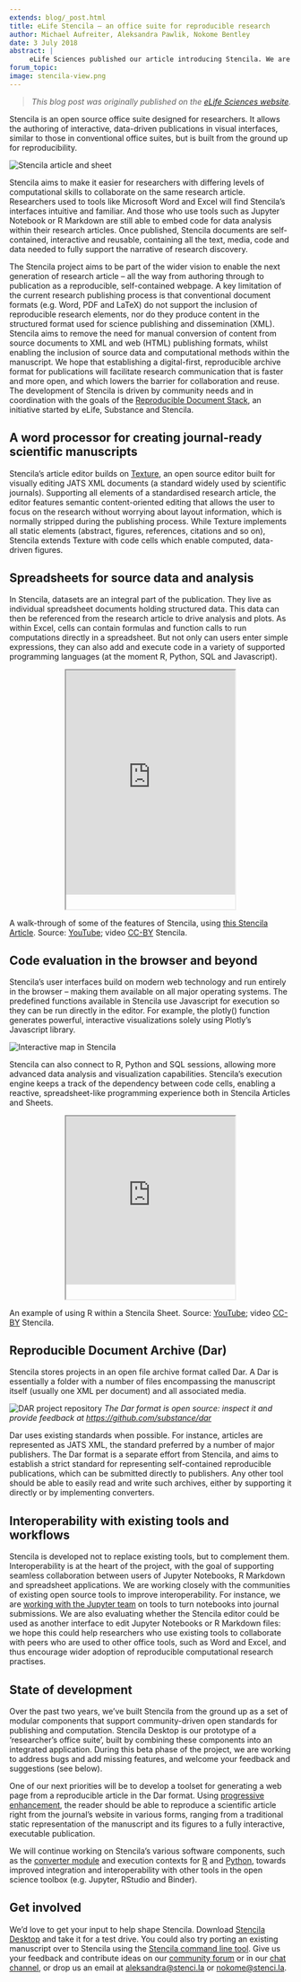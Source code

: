 ```yaml
---
extends: blog/_post.html
title: eLife Stencila – an office suite for reproducible research
author: Michael Aufreiter, Aleksandra Pawlik, Nokome Bentley
date: 3 July 2018
abstract: |
     eLife Sciences published our article introducing Stencila. We are reposting it on our blog.
forum_topic:
image: stencila-view.png
---
```


> _This blog post was originally published on the [eLife Sciences website](https://elifesciences.org/labs/c496b8bb/stencila-an-office-suite-for-reproducible-research)._

Stencila is an open source office suite designed for researchers. It allows the authoring of interactive, data-driven publications in visual interfaces, similar to those in conventional office suites, but is built from the ground up for reproducibility.

![Stencila article and sheet](stencila-view.png)

Stencila aims to make it easier for researchers with differing levels of computational skills to collaborate on the same research article. Researchers used to tools like Microsoft Word and Excel will find Stencila’s interfaces intuitive and familiar. And those who use tools such as Jupyter Notebook or R Markdown are still able to embed code for data analysis within their research articles. Once published, Stencila documents are self-contained, interactive and reusable, containing all the text, media, code and data needed to fully support the narrative of research discovery.

The Stencila project aims to be part of the wider vision to enable the next generation of research article – all the way from authoring through to publication as a reproducible, self-contained webpage. A key limitation of the current research publishing process is that conventional document formats (e.g. Word, PDF and LaTeX) do not support the inclusion of reproducible research elements, nor do they produce content in the structured format used for science publishing and dissemination (XML). Stencila aims to remove the need for manual conversion of content from source documents to XML and web (HTML) publishing formats, whilst enabling the inclusion of source data and computational methods within the manuscript. We hope that establishing a digital-first, reproducible archive format for publications will facilitate research communication that is faster and more open, and which lowers the barrier for collaboration and reuse. The development of Stencila is driven by community needs and in coordination with the goals of the [Reproducible Document Stack](https://elifesciences.org/labs/7dbeb390/reproducible-document-stack-supporting-the-next-generation-research-article), an initiative started by eLife, Substance and Stencila.

## A word processor for creating journal-ready scientific manuscripts

Stencila’s article editor builds on [Texture](http://substance.io/texture/), an open source editor built for visually editing JATS XML documents (a standard widely used by scientific journals). Supporting all elements of a standardised research article, the editor features semantic content-oriented editing that allows the user to focus on the research without worrying about layout information, which is normally stripped during the publishing process. While Texture implements all static elements (abstract, figures, references, citations and so on), Stencila extends Texture with code cells which enable computed, data-driven figures.

## Spreadsheets for source data and analysis

In Stencila, datasets are an integral part of the publication. They live as individual spreadsheet documents holding structured data. This data can then be referenced from the research article to drive analysis and plots. As within Excel, cells can contain formulas and function calls to run computations directly in a spreadsheet. But not only can users enter simple expressions, they can also add and execute code in a variety of supported programming languages (at the moment R, Python, SQL and Javascript).

<div >
    <iframe src="https://www.youtube.com/embed/EzrR96PDnO8" allowfullscreen style="width:60%; height:400px; margin: 0 auto; display: block; padding-bottom:5%; "></iframe>
</div>
<p class="paragraph">A walk-through of some of the features of Stencila, using <a href="http://builds.stenci.la/stencila/fix-regressions-2018-06-01-142af5d/example.html?archive=introduction">this Stencila Article</a>. Source: <a href="https://youtu.be/EzrR96PDnO8">YouTube</a>; video <a href="https://creativecommons.org/licenses/by/3.0/legalcode">CC-BY</a> Stencila.</p>



## Code evaluation in the browser and beyond

Stencila’s user interfaces build on modern web technology and run entirely in the browser – making them available on all major operating systems. The predefined functions available in Stencila use Javascript for execution so they can be run directly in the editor. For example, the plotly() function generates powerful, interactive visualizations solely using Plotly’s Javascript library.

![Interactive map in Stencila](interactive-map.png)


Stencila can also connect to R, Python and SQL sessions, allowing more advanced data analysis and visualization capabilities. Stencila’s execution engine keeps a track of the dependency between code cells, enabling a reactive, spreadsheet-like programming experience both in Stencila Articles and Sheets.


<div >
    <iframe src="https://www.youtube.com/embed/d1U-hBT4TrM" allowfullscreen style="width:60%; height:300px; margin: 0 auto; display: block; padding-bottom:5%; "></iframe>
</div>
<p >An example of using R within a Stencila Sheet. Source: <a href="https://youtu.be/d1U-hBT4TrM">YouTube</a>; video <a href="https://creativecommons.org/licenses/by/3.0/legalcode">CC-BY</a> Stencila.</p>


## Reproducible Document Archive (Dar)

Stencila stores projects in an open file archive format called Dar. A Dar is essentially a folder with a number of files encompassing the manuscript itself (usually one XML per document) and all associated media.

![DAR project repository](dar-repo.png)
*The Dar format is open source: inspect it and provide feedback at https://github.com/substance/dar*


Dar uses existing standards when possible. For instance, articles are represented as JATS XML, the standard preferred by a number of major publishers. The Dar format is a separate effort from Stencila, and aims to establish a strict standard for representing self-contained reproducible publications, which can be submitted directly to publishers. Any other tool should be able to easily read and write such archives, either by supporting it directly or by implementing converters.

## Interoperability with existing tools and workflows

Stencila is developed not to replace existing tools, but to complement them. Interoperability is at the heart of the project, with the goal of supporting seamless collaboration between users of Jupyter Notebooks, R Markdown and spreadsheet applications. We are working closely with the communities of existing open source tools to improve interoperability. For instance, we are [working with the Jupyter team](https://github.com/minrk/jupyter-dar) on tools to turn notebooks into journal submissions. We are also evaluating whether the Stencila editor could be used as another interface to edit Jupyter Notebooks or R Markdown files: we hope this could help researchers who use existing tools to collaborate with peers who are used to other office tools, such as Word and Excel, and thus encourage wider adoption of reproducible computational research practises.


## State of development

Over the past two years, we’ve built Stencila from the ground up as a set of modular components that support community-driven open standards for publishing and computation. Stencila Desktop is our prototype of a ‘researcher’s office suite’, built by combining these components into an integrated application. During this beta phase of the project, we are working to address bugs and add missing features, and welcome your feedback and suggestions (see below).

One of our next priorities will be to develop a toolset for generating a web page from a reproducible article in the Dar format. Using [progressive enhancement](https://elifesciences.org/labs/e5737fd5/designing-progressive-enhancement-into-the-academic-manuscript), the reader should be able to reproduce a scientific article right from the journal’s website in various forms, ranging from a traditional static representation of the manuscript and its figures to a fully interactive, executable publication.

We will continue working on Stencila’s various software components, such as the [converter module](https://github.com/stencila/convert) and execution contexts for [R](https://github.com/stencila/r) and [Python](https://github.com/stencila/py), towards improved integration and interoperability with other tools in the open science toolbox (e.g. Jupyter, RStudio and Binder).

## Get involved

We’d love to get your input to help shape Stencila. Download [Stencila Desktop](http://stenci.la/) and take it for a test drive. You could also try porting an existing manuscript over to Stencila using the [Stencila command line tool](https://github.com/stencila/cli#readme). Give us your feedback and contribute ideas on our [community forum](http://stenci.la/community/) or in our [chat channel](https://gitter.im/stencila/stencila), or drop us an email at
[aleksandra@stenci.la](mailto:aleksandra@stenci.la) or [nokome@stenci.la](mailto:nokome@stenci.la).
